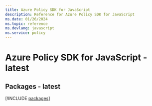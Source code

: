 ```yaml
---
title: Azure Policy SDK for JavaScript
description: Reference for Azure Policy SDK for JavaScript
ms.date: 01/26/2024
ms.topic: reference
ms.devlang: javascript
ms.service: policy
---
```

# Azure Policy SDK for JavaScript - latest
## Packages - latest
[!INCLUDE [packages](policy-index.md)]